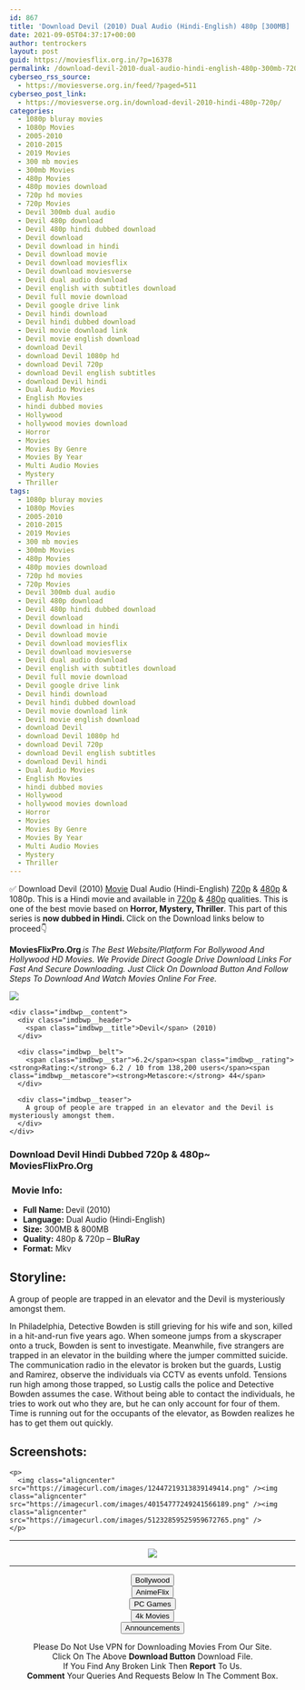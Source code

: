 ```yaml
---
id: 867
title: 'Download Devil (2010) Dual Audio (Hindi-English) 480p [300MB] || 720p [800MB]'
date: 2021-09-05T04:37:17+00:00
author: tentrockers
layout: post
guid: https://moviesflix.org.in/?p=16378
permalink: /download-devil-2010-dual-audio-hindi-english-480p-300mb-720p-800mb/
cyberseo_rss_source:
  - https://moviesverse.org.in/feed/?paged=511
cyberseo_post_link:
  - https://moviesverse.org.in/download-devil-2010-hindi-480p-720p/
categories:
  - 1080p bluray movies
  - 1080p Movies
  - 2005-2010
  - 2010-2015
  - 2019 Movies
  - 300 mb movies
  - 300mb Movies
  - 480p Movies
  - 480p movies download
  - 720p hd movies
  - 720p Movies
  - Devil 300mb dual audio
  - Devil 480p download
  - Devil 480p hindi dubbed download
  - Devil download
  - Devil download in hindi
  - Devil download movie
  - Devil download moviesflix
  - Devil download moviesverse
  - Devil dual audio download
  - Devil english with subtitles download
  - Devil full movie download
  - Devil google drive link
  - Devil hindi download
  - Devil hindi dubbed download
  - Devil movie download link
  - Devil movie english download
  - download Devil
  - download Devil 1080p hd
  - download Devil 720p
  - download Devil english subtitles
  - download Devil hindi
  - Dual Audio Movies
  - English Movies
  - hindi dubbed movies
  - Hollywood
  - hollywood movies download
  - Horror
  - Movies
  - Movies By Genre
  - Movies By Year
  - Multi Audio Movies
  - Mystery
  - Thriller
tags:
  - 1080p bluray movies
  - 1080p Movies
  - 2005-2010
  - 2010-2015
  - 2019 Movies
  - 300 mb movies
  - 300mb Movies
  - 480p Movies
  - 480p movies download
  - 720p hd movies
  - 720p Movies
  - Devil 300mb dual audio
  - Devil 480p download
  - Devil 480p hindi dubbed download
  - Devil download
  - Devil download in hindi
  - Devil download movie
  - Devil download moviesflix
  - Devil download moviesverse
  - Devil dual audio download
  - Devil english with subtitles download
  - Devil full movie download
  - Devil google drive link
  - Devil hindi download
  - Devil hindi dubbed download
  - Devil movie download link
  - Devil movie english download
  - download Devil
  - download Devil 1080p hd
  - download Devil 720p
  - download Devil english subtitles
  - download Devil hindi
  - Dual Audio Movies
  - English Movies
  - hindi dubbed movies
  - Hollywood
  - hollywood movies download
  - Horror
  - Movies
  - Movies By Genre
  - Movies By Year
  - Multi Audio Movies
  - Mystery
  - Thriller
---
```

<div class="thecontent clearfix">
  <p>
    ✅ Download Devil (2010) <a href="https://moviesverse.org.in/category/movies/" data-wpel-link="internal">Movie</a> Dual Audio (Hindi-English) <a href="https://moviesverse.org.in/720p-movies/" data-wpel-link="internal">720p</a>&nbsp;&&nbsp;<a href="https://moviesverse.org.in/480p-movies/" data-wpel-link="internal">480p</a> & 1080p. This is a Hindi movie and available in <a href="https://moviesverse.org.in/720p-movies/" data-wpel-link="internal">720p</a>&nbsp;&&nbsp;<a href="https://moviesverse.org.in/480p-movies/" data-wpel-link="internal">480p</a> qualities. This is one of the best movie based on <strong>Horror, Mystery, Thriller</strong>. This part of this series is <strong>now dubbed in <span>Hindi.&nbsp;</span></strong><span>Click on the Download links below to proceed👇</span>
  </p>
  
  <p>
    <strong><span>MoviesFlixPro.Org&nbsp;</span></strong><em>is The Best Website/Platform For Bollywood And Hollywood HD Movies. We Provide Direct Google Drive Download Links For Fast And Secure Downloading. Just Click On Download Button And Follow Steps To&nbsp;Download And Watch Movies Online For Free.</em>
  </p>
  
  <div class="imdbwp imdbwp--movie dark">
    <div class="imdbwp__thumb">
      <a class="imdbwp__link" target="_blank" title="Devil" href="https://www.imdb.com/title/tt1314655/" rel="nofollow external noopener noreferrer" data-wpel-link="external"><img class="imdbwp__img" src="https://m.media-amazon.com/images/M/MV5BZDVmZGExMTEtNjk5OS00MTFkLWI0ZDMtNzg4YWFmNGY3NjRkXkEyXkFqcGdeQXVyNTIzOTk5ODM@._V1_SX300.jpg" /></a>
    </div>
    
    <div class="imdbwp__content">
      <div class="imdbwp__header">
        <span class="imdbwp__title">Devil</span> (2010)
      </div>
      
      <div class="imdbwp__belt">
        <span class="imdbwp__star">6.2</span><span class="imdbwp__rating"><strong>Rating:</strong> 6.2 / 10 from 138,200 users</span><span class="imdbwp__metascore"><strong>Metascore:</strong> 44</span>
      </div>
      
      <div class="imdbwp__teaser">
        A group of people are trapped in an elevator and the Devil is mysteriously amongst them.
      </div>
    </div>
  </div>
  
  <h3>
    <span>Download Devil Hindi Dubbed 720p & 480p~ MoviesFlixPro.Org</span>
  </h3>
  
  <h3>
    <span>&nbsp;Movie Info:&nbsp;</span>
  </h3>
  
  <ul>
    <li>
      <strong>Full Name: </strong>Devil (2010)
    </li>
    <li>
      <strong>Language:</strong> Dual Audio (Hindi-English)
    </li>
    <li>
      <strong>Size:</strong> 300MB & 800MB
    </li>
    <li>
      <strong>Quality:</strong> 480p & 720p – <span><strong>BluRay</strong></span>
    </li>
    <li>
      <strong>Format:</strong>&nbsp;Mkv
    </li>
  </ul>
  
  <h2>
    <span>Storyline:</span>
  </h2>
  
  <p>
    A group of people are trapped in an elevator and the Devil is mysteriously amongst them.
  </p>
  
  <div>
    In Philadelphia, Detective Bowden is still grieving for his wife and son, killed in a hit-and-run five years ago. When someone jumps from a skyscraper onto a truck, Bowden is sent to investigate. Meanwhile, five strangers are trapped in an elevator in the building where the jumper committed suicide. The communication radio in the elevator is broken but the guards, Lustig and Ramirez, observe the individuals via CCTV as events unfold. Tensions run high among those trapped, so Lustig calls the police and Detective Bowden assumes the case. Without being able to contact the individuals, he tries to work out who they are, but he can only account for four of them. Time is running out for the occupants of the elevator, as Bowden realizes he has to get them out quickly.
  </div>
  
  <div class="summary_text">
    <h2>
      <span>Screenshots:</span>
    </h2>
    
    <p>
      <img class="aligncenter" src="https://imagecurl.com/images/12447219313839149414.png" /><img class="aligncenter" src="https://imagecurl.com/images/40154777249241566189.png" /><img class="aligncenter" src="https://imagecurl.com/images/51232859525959672765.png" />
    </p>
  </div>
</div>

<center>
  </p> 
  
  <hr />
  
  <p>
    <a href="http://gdrivepro.xyz/join.php" data-wpel-link="external" target="_blank" rel="nofollow external noopener noreferrer"><img src="https://i.imgur.com/FhMdWdW.png" /></a>
  </p>
  
  <hr />
  
  <p>
    <a href="https://dogemovies.xyz" target="_blank" data-wpel-link="external" rel="nofollow external noopener noreferrer"><button class="button button5">Bollywood</button></a><br /> <a href="https://animeflix.in" target="_blank" data-wpel-link="external" rel="nofollow external noopener noreferrer"><button class="button button5">AnimeFlix</button></a><br /> <a href="https://gamesflix.net/" target="_blank" data-wpel-link="external" rel="nofollow external noopener noreferrer"><button class="button button5">PC Games</button></a><br /> <a href="https://uhdmovies.in" target="_blank" data-wpel-link="external" rel="nofollow external noopener noreferrer"><button class="button button5">4k Movies</button></a><br /> <a href="https://moviesverse.org.in/announcements/" target="_blank" data-wpel-link="internal" rel="noopener"><button class="button button5">Announcements</button></a>
  </p>
  
  <div class="alert alert-danger">
    Please Do Not Use VPN for Downloading Movies From Our Site.
  </div>
  
  <div class="alert alert-success">
    Click On The Above <strong>Download Button</strong> Download File.
  </div>
  
  <div class="alert alert-warning">
    If You Find Any Broken Link Then <strong>Report</strong> To Us.
  </div>
  
  <div class="alert alert-info">
    <strong>Comment</strong> Your Queries And Requests Below In The Comment Box.
  </div>
  
  <p>
    </center>
  </p>